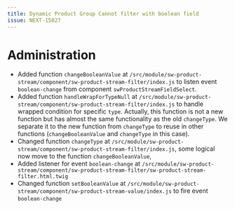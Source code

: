 ```yaml
---
title: Dynamic Product Group Cannot filter with boolean field
issue: NEXT-15027
---
```

# Administration
* Added function `changeBooleanValue` at `/src/module/sw-product-stream/component/sw-product-stream-filter/index.js` to listen event `boolean-change` from component `swProductStreamFieldSelect`.
* Added function `handleWrapForTypeNull` at `/src/module/sw-product-stream/component/sw-product-stream-filter/index.js` to handle wrapped condition for specific `type`. Actually, this function is not a new function but has almost the same functionality as the old `changeType`. We separate it to the new function from `changeType` to reuse in other functions (`changeBooleanValue` and `changeType` in this case).
* Changed function `changeType` at `/src/module/sw-product-stream/component/sw-product-stream-filter/index.js`, some logical now move to the function `changeBooleanValue`, 
* Added listener for event `boolean-change` at `/src/module/sw-product-stream/component/sw-product-stream-filter/sw-product-stream-filter.html.twig`
* Changed function `setBooleanValue` at `/src/module/sw-product-stream/component/sw-product-stream-value/index.js` to fire event `boolean-change`
